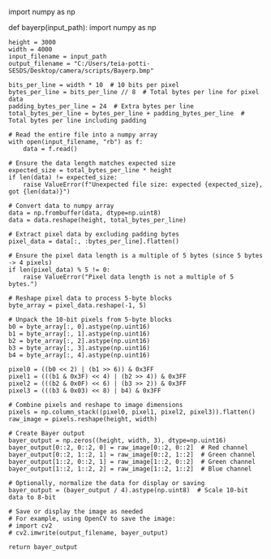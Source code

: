 import numpy as np

def bayerp(input_path):
    import numpy as np

    height = 3000
    width = 4000
    input_filename = input_path
    output_filename = "C:/Users/teia-potti-SESDS/Desktop/camera/scripts/Bayerp.bmp"

    bits_per_line = width * 10  # 10 bits per pixel
    bytes_per_line = bits_per_line // 8  # Total bytes per line for pixel data
    padding_bytes_per_line = 24  # Extra bytes per line
    total_bytes_per_line = bytes_per_line + padding_bytes_per_line  # Total bytes per line including padding

    # Read the entire file into a numpy array
    with open(input_filename, "rb") as f:
        data = f.read()

    # Ensure the data length matches expected size
    expected_size = total_bytes_per_line * height
    if len(data) != expected_size:
        raise ValueError(f"Unexpected file size: expected {expected_size}, got {len(data)}")

    # Convert data to numpy array
    data = np.frombuffer(data, dtype=np.uint8)
    data = data.reshape(height, total_bytes_per_line)

    # Extract pixel data by excluding padding bytes
    pixel_data = data[:, :bytes_per_line].flatten()

    # Ensure the pixel data length is a multiple of 5 bytes (since 5 bytes -> 4 pixels)
    if len(pixel_data) % 5 != 0:
        raise ValueError("Pixel data length is not a multiple of 5 bytes.")

    # Reshape pixel data to process 5-byte blocks
    byte_array = pixel_data.reshape(-1, 5)

    # Unpack the 10-bit pixels from 5-byte blocks
    b0 = byte_array[:, 0].astype(np.uint16)
    b1 = byte_array[:, 1].astype(np.uint16)
    b2 = byte_array[:, 2].astype(np.uint16)
    b3 = byte_array[:, 3].astype(np.uint16)
    b4 = byte_array[:, 4].astype(np.uint16)

    pixel0 = ((b0 << 2) | (b1 >> 6)) & 0x3FF
    pixel1 = (((b1 & 0x3F) << 4) | (b2 >> 4)) & 0x3FF
    pixel2 = (((b2 & 0x0F) << 6) | (b3 >> 2)) & 0x3FF
    pixel3 = (((b3 & 0x03) << 8) | b4) & 0x3FF

    # Combine pixels and reshape to image dimensions
    pixels = np.column_stack((pixel0, pixel1, pixel2, pixel3)).flatten()
    raw_image = pixels.reshape(height, width)

    # Create Bayer output
    bayer_output = np.zeros((height, width, 3), dtype=np.uint16)
    bayer_output[0::2, 0::2, 0] = raw_image[0::2, 0::2]  # Red channel
    bayer_output[0::2, 1::2, 1] = raw_image[0::2, 1::2]  # Green channel
    bayer_output[1::2, 0::2, 1] = raw_image[1::2, 0::2]  # Green channel
    bayer_output[1::2, 1::2, 2] = raw_image[1::2, 1::2]  # Blue channel

    # Optionally, normalize the data for display or saving
    bayer_output = (bayer_output / 4).astype(np.uint8)  # Scale 10-bit data to 8-bit

    # Save or display the image as needed
    # For example, using OpenCV to save the image:
    # import cv2
    # cv2.imwrite(output_filename, bayer_output)

    return bayer_output
